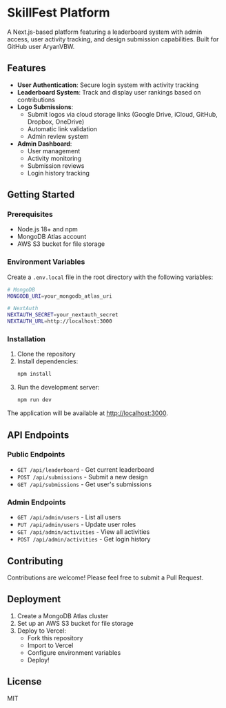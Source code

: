 # SkillFest Platform

A Next.js-based platform featuring a leaderboard system with admin access, user activity tracking, and design submission capabilities. Built for GitHub user AryanVBW.

## Features

- **User Authentication**: Secure login system with activity tracking
- **Leaderboard System**: Track and display user rankings based on contributions
- **Logo Submissions**: 
  - Submit logos via cloud storage links (Google Drive, iCloud, GitHub, Dropbox, OneDrive)
  - Automatic link validation
  - Admin review system
- **Admin Dashboard**:
  - User management
  - Activity monitoring
  - Submission reviews
  - Login history tracking

## Getting Started

### Prerequisites

- Node.js 18+ and npm
- MongoDB Atlas account
- AWS S3 bucket for file storage

### Environment Variables

Create a `.env.local` file in the root directory with the following variables:

```bash
# MongoDB
MONGODB_URI=your_mongodb_atlas_uri

# NextAuth
NEXTAUTH_SECRET=your_nextauth_secret
NEXTAUTH_URL=http://localhost:3000


```

### Installation

1. Clone the repository
2. Install dependencies:
   ```bash
   npm install
   ```
3. Run the development server:
   ```bash
   npm run dev
   ```

The application will be available at [http://localhost:3000](http://localhost:3000).

## API Endpoints

### Public Endpoints
- `GET /api/leaderboard` - Get current leaderboard
- `POST /api/submissions` - Submit a new design
- `GET /api/submissions` - Get user's submissions

### Admin Endpoints
- `GET /api/admin/users` - List all users
- `PUT /api/admin/users` - Update user roles
- `GET /api/admin/activities` - View all activities
- `POST /api/admin/activities` - Get login history

## Contributing

Contributions are welcome! Please feel free to submit a Pull Request.

## Deployment

1. Create a MongoDB Atlas cluster
2. Set up an AWS S3 bucket for file storage
3. Deploy to Vercel:
   - Fork this repository
   - Import to Vercel
   - Configure environment variables
   - Deploy!

## License

MIT

